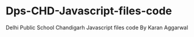 # Dps-CHD-Javascript-files-code
Delhi Public School Chandigarh Javascript files code 
By Karan Aggarwal